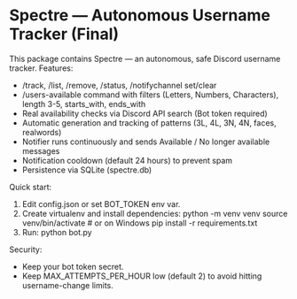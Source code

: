 Spectre — Autonomous Username Tracker (Final)
============================================

This package contains Spectre — an autonomous, safe Discord username tracker. Features:
- /track, /list, /remove, /status, /notifychannel set/clear
- /users-available command with filters (Letters, Numbers, Characters), length 3-5, starts_with, ends_with
- Real availability checks via Discord API search (Bot token required)
- Automatic generation and tracking of patterns (3L, 4L, 3N, 4N, faces, realwords)
- Notifier runs continuously and sends Available / No longer available messages
- Notification cooldown (default 24 hours) to prevent spam
- Persistence via SQLite (spectre.db)

Quick start:
1. Edit config.json or set BOT_TOKEN env var.
2. Create virtualenv and install dependencies:
   python -m venv venv
   source venv/bin/activate # or on Windows
   pip install -r requirements.txt
3. Run:
   python bot.py

Security:
- Keep your bot token secret.
- Keep MAX_ATTEMPTS_PER_HOUR low (default 2) to avoid hitting username-change limits.
